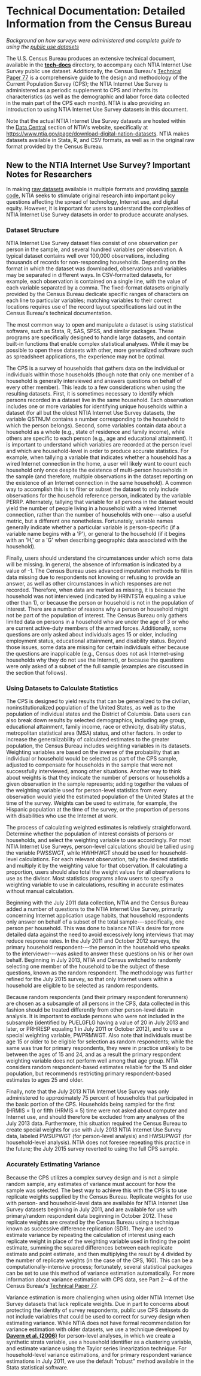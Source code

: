 # Technical Documentation: Detailed Information from the Census Bureau

*Background on how surveys were administered and complete guide to using the [public use datasets](https://www.ntia.gov/page/download-digital-nation-datasets)*

The U.S. Census Bureau produces an extensive technical document, available in the [**tech-docs**](https://github.com/NTIADC/ntia-internet-use-survey/tree/main/tech-docs) directory, to accompany each NTIA Internet Use Survey public use dataset. Additionally, the Census Bureau's [Technical Paper 77](https://www2.census.gov/programs-surveys/cps/methodology/CPS-Tech-Paper-77.pdf) is a comprehensive guide to the design and methodology of the Current Population Survey (CPS); the NTIA Internet Use Survey is administered as a periodic supplement to CPS and inherits its characteristics (as well as the demographic and labor force data collected in the main part of the CPS each month). NTIA is also providing an introduction to using NTIA Internet Use Survey datasets in this document.

Note that the actual NTIA Internet Use Survey datasets are hosted within the [Data Central](https://www.ntia.gov/data) section of NTIA's website, specifically at <https://www.ntia.gov/page/download-digital-nation-datasets>. NTIA makes datasets available in Stata, R, and CSV formats, as well as in the original raw format provided by the Census Bureau.

## New to the NTIA Internet Use Survey? Important Notes for Researchers

In making [raw datasets](https://www.ntia.gov/page/download-digital-nation-datasets) available in multiple formats and providing [sample code](https://github.com/NTIADC/ntia-internet-use-survey/tree/main/sample-code), NTIA seeks to stimulate original research into important policy questions affecting the spread of technology, Internet use, and digital equity. However, it is important for users to understand the complexities of NTIA Internet Use Survey datasets in order to produce accurate analyses.

### Dataset Structure

NTIA Internet Use Survey dataset files consist of one observation per person in the sample, and several hundred variables per observation. A typical dataset contains well over 100,000 observations, including thousands of records for non-responding households. Depending on the format in which the dataset was downloaded, observations and variables may be separated in different ways. In CSV-formatted datasets, for example, each observation is contained on a single line, with the value of each variable separated by a comma. The fixed-format datasets originally provided by the Census Bureau dedicate specific ranges of characters on each line to particular variables; matching variables to their correct locations requires use of the record layout specifications laid out in the Census Bureau's technical documentation.

The most common way to open and manipulate a dataset is using statistical software, such as Stata, R, SAS, SPSS, and similar packages. These programs are specifically designed to handle large datasets, and contain built-in functions that enable complex statistical analyses. While it may be possible to open these datasets with other, more generalized software such as spreadsheet applications, the experience may not be optimal.

The CPS is a survey of households that gathers data on the individual or individuals within those households (though note that only one member of a household is generally interviewed and answers questions on behalf of every other member). This leads to a few considerations when using the resulting datasets. First, it is sometimes necessary to identify which persons recorded in a dataset live in the same household. Each observation includes one or more variables for identifying unique households within a dataset (for all but the oldest NTIA Internet Use Survey datasets, the variable QSTNUM contains a number corresponding to the household to which the person belongs). Second, some variables contain data about a household as a whole (e.g., state of residence and family income), while others are specific to each person (e.g., age and educational attainment). It is important to understand which variables are recorded at the person level and which are household-level in order to produce accurate statistics. For example, when tallying a variable that indicates whether a household has a wired Internet connection in the home, a user will likely want to count each household only once despite the existence of multi-person households in the sample (and therefore, multiple observations in the dataset reporting on the existence of an Internet connection in the same household). A common way to accomplish this is to filter or subset the dataset to only include observations for the household reference person, indicated by the variable PERRP. Alternately, tallying that variable for all persons in the dataset would yield the number of people living in a household with a wired Internet connection, rather than the number of households with one---also a useful metric, but a different one nonetheless. Fortunately, variable names generally indicate whether a particular variable is person-specific (if a variable name begins with a 'P'), or general to the household (if it begins with an 'H,' or a 'G' when describing geographic data associated with the household).

Finally, users should understand the circumstances under which some data will be missing. In general, the absence of information is indicated by a value of -1. The Census Bureau uses advanced imputation methods to fill in data missing due to respondents not knowing or refusing to provide an answer, as well as other circumstances in which responses are not recorded. Therefore, when data are marked as missing, it is because the household was not interviewed (indicated by HRINTSTA equaling a value other than 1), or because the person or household is not in the population of interest. There are a number of reasons why a person or household might not be part of the population of interest. The Census Bureau only gathers limited data on persons in a household who are under the age of 3 or who are current active-duty members of the armed forces. Additionally, some questions are only asked about individuals ages 15 or older, including employment status, educational attainment, and disability status. Beyond those issues, some data are missing for certain individuals either because the questions are inapplicable (e.g., Census does not ask Internet-using households why they do not use the Internet), or because the questions were only asked of a subset of the full sample (examples are discussed in the section that follows).

### Using Datasets to Calculate Statistics

The CPS is designed to yield results that can be generalized to the civilian, noninstitutionalized population of the United States, as well as to the population of individual states and the District of Columbia. Data users can also break down results by selected demographics, including age group, educational attainment, family income, race or ethnicity, disability status, metropolitan statistical area (MSA) status, and other factors. In order to increase the generalizability of calculated estimates to the greater population, the Census Bureau includes weighting variables in its datasets. Weighting variables are based on the inverse of the probability that an individual or household would be selected as part of the CPS sample, adjusted to compensate for households in the sample that were not successfully interviewed, among other situations. Another way to think about weights is that they indicate the number of persons or households a given observation in the sample represents; adding together the values of the weighting variable used for person-level statistics from every observation would yield the estimated population of the United States at the time of the survey. Weights can be used to estimate, for example, the Hispanic population at the time of the survey, or the proportion of persons with disabilities who use the Internet at work.

The process of calculating weighted estimates is relatively straightforward. Determine whether the population of interest consists of persons or households, and select the weighting variable to use accordingly. For most NTIA Internet Use Surveys, person-level calculations should be tallied using the variable PWSSWGT, while HWHHWGT should be used for household-level calculations. For each relevant observation, tally the desired statistic and multiply it by the weighting value for that observation. If calculating a proportion, users should also total the weight values for all observations to use as the divisor. Most statistics programs allow users to specify a weighting variable to use in calculations, resulting in accurate estimates without manual calculation.

Beginning with the July 2011 data collection, NTIA and the Census Bureau added a number of questions to the NTIA Internet Use Survey, primarily concerning Internet application usage habits, that household respondents only answer on behalf of a subset of the total sample---specifically, one person per household. This was done to balance NTIA's desire for more detailed data against the need to avoid excessively long interviews that may reduce response rates. In the July 2011 and October 2012 surveys, the primary household respondent---the person in the household who speaks to the interviewer---was asked to answer these questions on his or her own behalf. Beginning in July 2013, NTIA and Census switched to randomly selecting one member of the household to be the subject of these questions, known as the random respondent. The methodology was further refined for the July 2015 survey, so that only Internet users within a household are eligible to be selected as random respondents.

Because random respondents (and their primary respondent forerunners) are chosen as a subsample of all persons in the CPS, data collected in this fashion should be treated differently from other person-level data in analysis. It is important to exclude persons who were not included in the subsample (identified by PUELGFLG having a value of 20 in July 2013 and later, or PRHRESP equaling 1 in July 2011 or October 2012), and to use a special weighting variable, PWPRMWGT. Also note that individuals must be age 15 or older to be eligible for selection as random respondents; while the same was true for primary respondents, they were in practice unlikely to be between the ages of 15 and 24, and as a result the primary respondent weighting variable does not perform well among that age group. NTIA considers random respondent-based estimates reliable for the 15 and older population, but recommends restricting primary respondent-based estimates to ages 25 and older.

Finally, note that the July 2013 NTIA Internet Use Survey was only administered to approximately 75 percent of households that participated in the basic portion of the CPS. Households being sampled for the first (HRMIS = 1) or fifth (HRMIS = 5) time were not asked about computer and Internet use, and should therefore be excluded from any analyses of the July 2013 data. Furthermore, this situation required the Census Bureau to create special weights for use with July 2013 NTIA Internet Use Survey data, labeled PWSUPWGT (for person-level analysis) and HWSUPWGT (for household-level analysis). NTIA does not foresee repeating this practice in the future; the July 2015 survey reverted to using the full CPS sample.

### Accurately Estimating Variance

Because the CPS utilizes a complex survey design and is not a simple random sample, any estimates of variance must account for how the sample was selected. The best way to achieve this with the CPS is to use replicate weights supplied by the Census Bureau. Replicate weights for use with person- and household-level data are available for NTIA Internet Use Survey datasets beginning in July 2011, and are available for use with primary/random respondent data beginning in October 2012. These replicate weights are created by the Census Bureau using a technique known as successive difference replication (SDR). They are used to estimate variance by repeating the calculation of interest using each replicate weight in place of the weighting variable used in finding the point estimate, summing the squared differences between each replicate estimate and point estimate, and then multiplying the result by 4 divided by the number of replicate weights (in the case of the CPS, 160). This can be a computationally-intensive process; fortunately, several statistical packages can be set to use this method of variance estimation automatically. For more information about variance estimation with CPS data, see Part 2--4 of the Census Bureau's [Technical Paper 77](https://www2.census.gov/programs-surveys/cps/methodology/CPS-Tech-Paper-77.pdf).

Variance estimation is more challenging when using older NTIA Internet Use Survey datasets that lack replicate weights. Due in part to concerns about protecting the identity of survey respondents, public use CPS datasets do not include variables that could be used to correct for survey design when estimating variance. While NTIA does not have formal recommendation for variance estimation with older datasets, we use a technique developed by [**Davern et al. (2006)**](http://dx.doi.org/10.5034/inquiryjrnl_43.3.283) for person-level analyses, in which we create a synthetic strata variable, use a household identifier as a clustering variable, and estimate variance using the Taylor series linearization technique. For household-level variance estimations, and for primary respondent variance estimations in July 2011, we use the default "robust" method available in the Stata statistical software.
